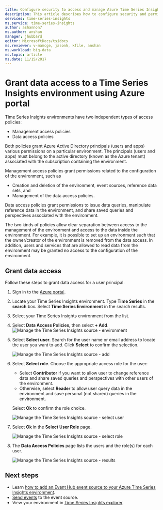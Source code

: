 ```yaml
---
title: Configure security to access and manage Azure Time Series Insights | Microsoft Docs
description: This article describes how to configure security and permissions as management access policies and data access policies to secure Azure Time Series Insights.
services: time-series-insights
ms.service: time-series-insights
author: ashannon7
ms.author: anshan
manager: jhubbard
editor: MicrosoftDocs/tsidocs
ms.reviewer: v-mamcge, jasonh, kfile, anshan
ms.workload: big-data
ms.topic: article
ms.date: 11/15/2017
---
```


# Grant data access to a Time Series Insights environment using Azure portal

Time Series Insights environments have two independent types of access policies:

* Management access policies
* Data access policies

Both policies grant Azure Active Directory principals (users and apps) various permissions on a particular environment. The principals (users and apps) must belong to the active directory (known as the Azure tenant) associated with the subscription containing the environment.

Management access policies grant permissions related to the configuration of the environment, such as
*	Creation and deletion of the environment, event sources, reference data sets, and
*	Management of the data access policies.

Data access policies grant permissions to issue data queries, manipulate reference data in the environment, and share saved queries and perspectives associated with the environment.

The two kinds of policies allow clear separation between access to the management of the environment and access to the data inside the environment. For example, it is possible to set up an environment such that the owner/creator of the environment is removed from the data access. In addition, users and services that are allowed to read data from the environment may be granted no access to the configuration of the environment.

## Grant data access
Follow these steps to grant data access for a user principal:

1. Sign in to the [Azure portal](https://portal.azure.com).

2. Locate your Time Series Insights environment. Type **Time Series** in the **search** box. Select **Time Series Environment** in the search results. 

3. Select your Time Series Insights environment from the list.
   
4. Select **Data Access Policies**, then select **+ Add**.
  ![Manage the Time Series Insights source - environment](media/data-access/getstarted-grant-data-access1.png)

5. Select **Select user**.  Search for the user name or email address to locate the user you want to add. Click **Select** to confirm the selection. 

   ![Manage the Time Series Insights source - add](media/data-access/getstarted-grant-data-access2.png)

6. Select **Select role**. Choose the appropriate access role for the user:
   - Select **Contributor** if you want to allow user to change reference data and share saved queries and perspectives with other users of the environment. 
   - Otherwise, select **Reader** to allow user query data in the environment and save personal (not shared) queries in the environment.

   Select **Ok** to confirm the role choice.

   ![Manage the Time Series Insights source - select user](media/data-access/getstarted-grant-data-access3.png)

8. Select **Ok** in the **Select User Role** page.

   ![Manage the Time Series Insights source - select role](media/data-access/getstarted-grant-data-access4.png)

9. The **Data Access Policies** page lists the users and the role(s) for each user.

   ![Manage the Time Series Insights source - results](media/data-access/getstarted-grant-data-access5.png)

## Next steps
* Learn [how to add an Event Hub event source to your Azure Time Series Insights environment](time-series-insights-how-to-add-an-event-source-eventhub.md).
* [Send events](time-series-insights-send-events.md) to the event source.
* View your environment in [Time Series Insights explorer](https://insights.timeseries.azure.com).
